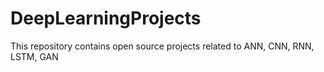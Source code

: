# DeepLearningProjects
This repository contains open source projects related to ANN, CNN, RNN, LSTM, GAN
